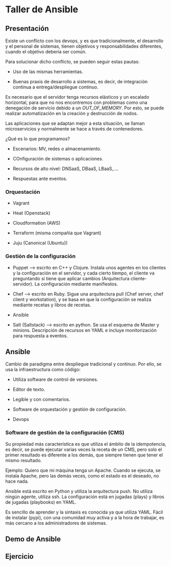 # Taller de Ansible

## Presentación

Existe un conflicto con los devops, y es que tradicionalmente, el desarrollo y
el personal de sistemas, tienen objetivos y responsabilidades diferentes,
cuando el objetivo debería ser común.

Para solucionar dicho conflicto, se pueden seguir estas pautas:

* Uso de las mismas herramientas.

* Buenas praxis de desarrollo a sistemas, es decir, de integración continua a
entrega/despliegue continuo.

Es necesario que el servidor tenga recursos elásticos y un escalado horizontal,
para que no nos encontremos con problemas como una denegación de servicio 
debido a un _OUT_OF_MEMORY_. Por esto, se puede realizar automatización en 
la creación y destrucción de nodos.

Las aplicaciones que se adaptan mejor a esta situación, se llaman microservicios
y normalmente se hace a través de contenedores.

¿Qué es lo que programamos?

* Escenarios: MV, redes o almacenamiento.

* COnfiguración de sistemas o aplicaciones.

* Recursos de alto nivel: DNSaaS, DBaaS, LBaaS,....

* Respuestas ante eventos.

### Orquestación

* Vagrant

* Heat (Openstack)

* Cloudformation (AWS)

* Terraform (misma compañía que Vagrant)

* Juju (Canonical (Ubuntu))

### Gestión de la configuración

* Puppet --> escrito en C++ y Clojure. Instala unos agentes en los clientes y la
configuración en el servidor, y cada cierto tiempo, el cliente va preguntando 
si tiene que aplicar cambios (Arquitectura cliente-servidor). La configuración
mediante manifiestos.

* Chef --> escrito en Ruby. Sigue una arquitectura pull (Chef server, chef 
client y workstation), y se basa en que la configuración se realiza mediante 
recetas y libros de recetas. 

* Ansible

* Salt (Saltstack) --> escrito en python. Se usa el esquema de Master y minions.
Descripción de recursos en YAML e incluye monitorización para respuesta a 
eventos.


## Ansible

Cambio de paradigma entre despliegue tradicional y continuo. Por ello, se
usa la infraestructura como código:

* Utiliza software de control de versiones.

* Editor de texto.

* Legible y con comentarios.

* Software de orquestación y gestión de configuración.

* Devops


### Software de gestión de la configuración (CMS)

Su propiedad más característica es que utiliza el ámbito de la idempotencia, es
decir, se puede ejecutar varias veces la receta de un CMS, pero solo el primer 
resultado es diferente a los demás, que siempre tienen que tener el mismo
resultado.

Ejemplo: Quiero que mi máquina tenga un Apache. Cuando se ejecuta, se instala
Apache, pero las demás veces, como el estado es el deseado, no hace nada. 

Ansible está escrito en Python y utiliza la arquitectura push. No utiliza
ningún agente, utiliza ssh. La configuración está en jugadas (plays)
y libros de jugadas (playbooks) en YAML.

Es sencillo de aprender y la sintaxis es conocida ya que utiliza YAML.
Fácil de instalar (pypi), con una comunidad muy activa y a la hora de trabajar,
es más cercano a los administradores de sistemas.

## Demo de Ansible



## Ejercicio
